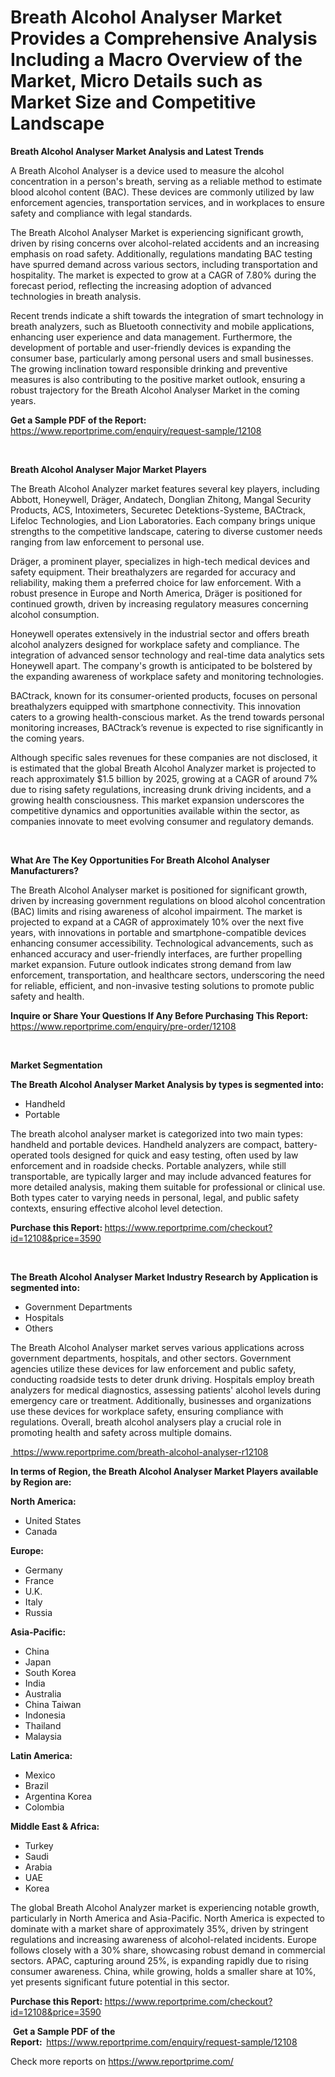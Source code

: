 <p><h1>Breath Alcohol Analyser Market Provides a Comprehensive Analysis Including a Macro Overview of the Market, Micro Details such as Market Size and Competitive Landscape</h1></p><p><strong>Breath Alcohol Analyser Market Analysis and Latest Trends</strong></p>
<p><p>A Breath Alcohol Analyser is a device used to measure the alcohol concentration in a person's breath, serving as a reliable method to estimate blood alcohol content (BAC). These devices are commonly utilized by law enforcement agencies, transportation services, and in workplaces to ensure safety and compliance with legal standards.</p><p>The Breath Alcohol Analyser Market is experiencing significant growth, driven by rising concerns over alcohol-related accidents and an increasing emphasis on road safety. Additionally, regulations mandating BAC testing have spurred demand across various sectors, including transportation and hospitality. The market is expected to grow at a CAGR of 7.80% during the forecast period, reflecting the increasing adoption of advanced technologies in breath analysis.</p><p>Recent trends indicate a shift towards the integration of smart technology in breath analyzers, such as Bluetooth connectivity and mobile applications, enhancing user experience and data management. Furthermore, the development of portable and user-friendly devices is expanding the consumer base, particularly among personal users and small businesses. The growing inclination toward responsible drinking and preventive measures is also contributing to the positive market outlook, ensuring a robust trajectory for the Breath Alcohol Analyser Market in the coming years.</p></p>
<p><strong>Get a Sample PDF of the Report:&nbsp;</strong> <a href="https://www.reportprime.com/enquiry/request-sample/12108?utm_campaign=2397&utm_medium=2&utm_source=Github&utm_content=ia&utm_term=18032025&utm_id=breath-alcohol-analyser">https://www.reportprime.com/enquiry/request-sample/12108</a></p>
<p>&nbsp;</p>
<p><strong>Breath Alcohol Analyser Major Market Players</strong></p>
<p><p>The Breath Alcohol Analyzer market features several key players, including Abbott, Honeywell, Dräger, Andatech, Donglian Zhitong, Mangal Security Products, ACS, Intoximeters, Securetec Detektions-Systeme, BACtrack, Lifeloc Technologies, and Lion Laboratories. Each company brings unique strengths to the competitive landscape, catering to diverse customer needs ranging from law enforcement to personal use.</p><p>Dräger, a prominent player, specializes in high-tech medical devices and safety equipment. Their breathalyzers are regarded for accuracy and reliability, making them a preferred choice for law enforcement. With a robust presence in Europe and North America, Dräger is positioned for continued growth, driven by increasing regulatory measures concerning alcohol consumption.</p><p>Honeywell operates extensively in the industrial sector and offers breath alcohol analyzers designed for workplace safety and compliance. The integration of advanced sensor technology and real-time data analytics sets Honeywell apart. The company's growth is anticipated to be bolstered by the expanding awareness of workplace safety and monitoring technologies.</p><p>BACtrack, known for its consumer-oriented products, focuses on personal breathalyzers equipped with smartphone connectivity. This innovation caters to a growing health-conscious market. As the trend towards personal monitoring increases, BACtrack’s revenue is expected to rise significantly in the coming years.</p><p>Although specific sales revenues for these companies are not disclosed, it is estimated that the global Breath Alcohol Analyzer market is projected to reach approximately $1.5 billion by 2025, growing at a CAGR of around 7% due to rising safety regulations, increasing drunk driving incidents, and a growing health consciousness. This market expansion underscores the competitive dynamics and opportunities available within the sector, as companies innovate to meet evolving consumer and regulatory demands.</p></p>
<p>&nbsp;</p>
<p><strong>What Are The Key Opportunities For Breath Alcohol Analyser Manufacturers?</strong></p>
<p><p>The Breath Alcohol Analyser market is positioned for significant growth, driven by increasing government regulations on blood alcohol concentration (BAC) limits and rising awareness of alcohol impairment. The market is projected to expand at a CAGR of approximately 10% over the next five years, with innovations in portable and smartphone-compatible devices enhancing consumer accessibility. Technological advancements, such as enhanced accuracy and user-friendly interfaces, are further propelling market expansion. Future outlook indicates strong demand from law enforcement, transportation, and healthcare sectors, underscoring the need for reliable, efficient, and non-invasive testing solutions to promote public safety and health.</p></p>
<p><strong>Inquire or Share Your Questions If Any Before Purchasing This Report:</strong> <a href="https://www.reportprime.com/enquiry/pre-order/12108?utm_campaign=2397&utm_medium=2&utm_source=Github&utm_content=ia&utm_term=18032025&utm_id=breath-alcohol-analyser">https://www.reportprime.com/enquiry/pre-order/12108</a></p>
<p>&nbsp;</p>
<p><strong>Market Segmentation</strong></p>
<p><strong>The Breath Alcohol Analyser Market Analysis by types is segmented into:</strong></p>
<p><ul><li>Handheld</li><li>Portable</li></ul></p>
<p><p>The breath alcohol analyser market is categorized into two main types: handheld and portable devices. Handheld analyzers are compact, battery-operated tools designed for quick and easy testing, often used by law enforcement and in roadside checks. Portable analyzers, while still transportable, are typically larger and may include advanced features for more detailed analysis, making them suitable for professional or clinical use. Both types cater to varying needs in personal, legal, and public safety contexts, ensuring effective alcohol level detection.</p></p>
<p><strong>Purchase this Report:&nbsp;</strong><a href="https://www.reportprime.com/checkout?id=12108&price=3590&utm_campaign=2397&utm_medium=2&utm_source=Github&utm_content=ia&utm_term=18032025&utm_id=breath-alcohol-analyser">https://www.reportprime.com/checkout?id=12108&price=3590</a></p>
<p>&nbsp;</p>
<p><strong>The Breath Alcohol Analyser Market Industry Research by Application is segmented into:</strong></p>
<p><ul><li>Government Departments</li><li>Hospitals</li><li>Others</li></ul></p>
<p><p>The Breath Alcohol Analyser market serves various applications across government departments, hospitals, and other sectors. Government agencies utilize these devices for law enforcement and public safety, conducting roadside tests to deter drunk driving. Hospitals employ breath analyzers for medical diagnostics, assessing patients' alcohol levels during emergency care or treatment. Additionally, businesses and organizations use these devices for workplace safety, ensuring compliance with regulations. Overall, breath alcohol analysers play a crucial role in promoting health and safety across multiple domains.</p></p>
<p><a href="https://www.reportprime.com/breath-alcohol-analyser-r12108?utm_campaign=2397&utm_medium=2&utm_source=Github&utm_content=ia&utm_term=18032025&utm_id=breath-alcohol-analyser">&nbsp;https://www.reportprime.com/breath-alcohol-analyser-r12108</a></p>
<p><strong>In terms of Region, the Breath Alcohol Analyser Market Players available by Region are:</strong></p>
<p>
    <p> <strong> North America: </strong>
        <ul>
            <li>United States</li>
            <li>Canada</li>
        </ul>
        </p> 
    <p> <strong> Europe: </strong>
        <ul>
            <li>Germany</li>
            <li>France</li>
            <li>U.K.</li>
            <li>Italy</li>
            <li>Russia</li>
        </ul>
        </p> 
    <p> <strong> Asia-Pacific: </strong>
        <ul>
            <li>China</li>
            <li>Japan</li>
            <li>South Korea</li>
            <li>India</li>
            <li>Australia</li>
            <li>China Taiwan</li>
            <li>Indonesia</li>
            <li>Thailand</li>
            <li>Malaysia</li>
        </ul>
        </p> 
    <p> <strong> Latin America: </strong>
        <ul>
            <li>Mexico</li>
            <li>Brazil</li>
            <li>Argentina Korea</li>
            <li>Colombia</li>
        </ul>
        </p> 
    <p> <strong> Middle East & Africa: </strong>
        <ul>
            <li>Turkey</li>
            <li>Saudi</li>
            <li>Arabia</li>
            <li>UAE</li>
            <li>Korea</li>
        </ul>
    </p>
    </p>
<p><p>The global Breath Alcohol Analyzer market is experiencing notable growth, particularly in North America and Asia-Pacific. North America is expected to dominate with a market share of approximately 35%, driven by stringent regulations and increasing awareness of alcohol-related incidents. Europe follows closely with a 30% share, showcasing robust demand in commercial sectors. APAC, capturing around 25%, is expanding rapidly due to rising consumer awareness. China, while growing, holds a smaller share at 10%, yet presents significant future potential in this sector.</p></p>
<p><strong>Purchase this Report: </strong><a href="https://www.reportprime.com/checkout?id=12108&price=3590&utm_campaign=2397&utm_medium=2&utm_source=Github&utm_content=ia&utm_term=18032025&utm_id=breath-alcohol-analyser">https://www.reportprime.com/checkout?id=12108&price=3590</a></p>
<p>&nbsp;<strong>Get a Sample PDF of the Report:&nbsp;&nbsp;</strong><a href="https://www.reportprime.com/enquiry/request-sample/12108?utm_campaign=2397&utm_medium=2&utm_source=Github&utm_content=ia&utm_term=18032025&utm_id=breath-alcohol-analyser">https://www.reportprime.com/enquiry/request-sample/12108</a></p>
<p><strong></strong></p>
<p>Check more reports on <a href="https://www.reportprime.com/?utm_campaign=2397&utm_medium=2&utm_source=Github&utm_content=ia&utm_term=18032025&utm_id=breath-alcohol-analyser">https://www.reportprime.com/</a></p>